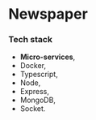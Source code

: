 # Newspaper

### Tech stack
- **Micro-services**, 
- Docker, 
- Typescript, 
- Node, 
- Express, 
- MongoDB, 
- Socket.